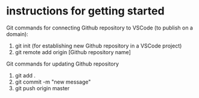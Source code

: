 # instructions for getting started
Git commands for connecting Github repository to VSCode (to publish on a domain):
1. git init (for establishing new Github repository in a VSCode project)
2. git remote add origin [Github repository name]

Git commands for updating Github repository
1. git add . 
2. git commit -m "new message"
3. git push origin master